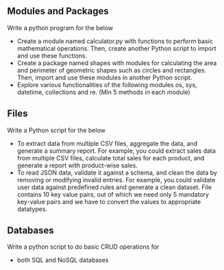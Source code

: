 ## Modules and Packages
Write a python program for the below
 - Create a module named calculator.py with functions to perform basic mathematical operations. Then, create another Python script to import and use these functions.
 - Create a package named shapes with modules for calculating the area and perimeter of geometric shapes such as circles and rectangles. Then, import and use these modules in another Python script.
 - Explore various functionalities of the following modules os, sys, datetime, collections and re. (Min 5 methods in each module)
## Files 
Write a Python script for the below
 - To extract data from multiple CSV files, aggregate the data, and generate a summary report. For example, you could extract sales data from multiple CSV files, calculate total sales for each product, and generate a report with product-wise sales.
 - To read JSON data, validate it against a schema, and clean the data by removing or modifying invalid entries. For example, you could validate user data against predefined rules and generate a clean dataset. File contains 10 key value pairs, out of which we need only 5 mandatory key-value pairs and we have to convert the values to appropriate datatypes.
## Databases
Write a python script to do basic CRUD operations for
 - both SQL and NoSQL databases